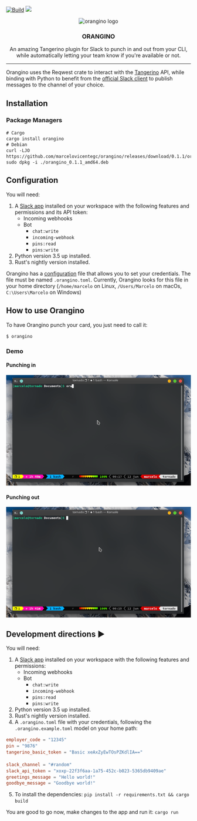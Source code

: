 [![Build](https://github.com/marcelovicentegc/orangino/workflows/build/badge.svg)](https://github.com/marcelovicentegc/orangino/actions)
[![](https://img.shields.io/crates/v/orangino.svg)](https://crates.io/crates/orangino)

<p align="center">
  <img alt="orangino logo" src="assets/orangino.png" height="300" />
  <h3 align="center">ORANGINO</h3>
  <p align="center">An amazing Tangerino plugin for Slack to punch in and out from your CLI, while automatically letting your team know if you're available or not.</p>
</p>

---

Orangino uses the Reqwest crate to interact with the [Tangerino](https://app.tangerino.com.br/) API, while binding with Python to benefit from the [official Slack client](https://github.com/slackapi/python-slackclient) to publish messages to the channel of your choice.

## Installation

### Package Managers

```console
# Cargo
cargo install orangino
# Debian
curl -LJO https://github.com/marcelovicentegc/orangino/releases/download/0.1.1/orangino_0.1.1_amd64.deb
sudo dpkg -i ./orangino_0.1.1_amd64.deb
```

## Configuration

You will need:

1. A [Slack app](https://api.slack.com/apps) installed on your workspace with the following features and permissions and its API token:
   - Incoming webhooks
   - Bot
     - `chat:write`
     - `incoming-webhook`
     - `pins:read`
     - `pins:write`
2. Python version 3.5 up installed.
3. Rust's nightly version installed.

Orangino has a [configuration](.orangino.example.toml) file that allows you to set your credentials.
The file must be named `.orangino.toml`. Currently, Orangino looks for
this file in your home directory (`/home/marcelo` on Linux, `/Users/Marcelo` on macOs, `C:\Users\Marcelo` on Windows)

## How to use Orangino

To have Orangino punch your card, you just need to call it:

```shell
$ orangino
```

### Demo

#### Punching in

![Punching in](./assets/orangino-in.gif)

#### Punching out

![Punching in](./assets/orangino-out.gif)

## Development directions ▶️

You will need:

1. A [Slack app](https://api.slack.com/apps) installed on your workspace with the following features and permissions:
   - Incoming webhooks
   - Bot
     - `chat:write`
     - `incoming-webhook`
     - `pins:read`
     - `pins:write`
2. Python version 3.5 up installed.
3. Rust's nightly version installed.
4. A `.orangino.toml` file with your credentials, following the `.orangino.example.toml` model on your home path:

```toml
employer_code = "12345"
pin = "9876"
tangerino_basic_token = "Basic xeAxZyEwTOsPZKdlIA=="

slack_channel = "#random"
slack_api_token = "xoxp-22f3f6aa-1a75-452c-b023-5365db9409ae"
greetings_message = "Hello world!"
goodbye_message = "Goodbye world!"

```

5. To install the dependencies: `pip install -r requirements.txt && cargo build`

You are good to go now, make changes to the app and run it: `cargo run`
